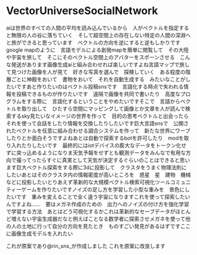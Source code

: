 # VectorUniverseSocialNetwork
aiは世界のすべての人間の平均を読み込んでいるから　人がベクトルを指定すると無限の人の谷に落ちていく　そして超空間上の存在しない特定の人間の深淵へと旅ができると思っています　ベクトルの方向を逆にすると逆もしかりです　google mapのように　言語モデルによる創発mapを簡単に閲覧して　その大陸や宇宙を旅して　そこにそのベクトル空間上のアバターをスポーンさせる　こんな発送があります画像生成aiと組み合わせれば楽しいですよね言語マップで旅して見つけた画像を人が見て　好きな写真を選んで　探検していく　ある程度の階層ごとに神殿をおいて　書物をおいて　それを自動生成する　みたいなことがしたいですあと作りたいのはベクトル投稿snsです　言語化する時点で失われる情報を投稿できるものが作りたいです　遠隔で画像を共同で書いたり　高度なプログラムをする際に　言語化するということをやめたいですそこで　言語からベクトルを取り出して　ひたすら空間にマッピングして画像とか文章を人が読んで検索するsky見たいなイメージの世界を作って　目的の思考ベクトルと出会ったらそれを使って会話をしたり情報を交換したりしたいです巨大言語snsで　公開されたベクトルを任意に組み合わせる調合システムを作って　新たな世界にワープしたりとか面白そうですよねあとは自動で探索するbotを許可したり　modを取り入れたりしたいです　最終的にはiotデバイスの膨大なデータをトークン化せずに突っ込めるようになりま天気予報をせずとも観測データをみんなで有用な方向で撮ってったらすぐに真実として天気が決定するぐらいのことはできると思います巨大ベクトル探索をする際に3dに投影して　クラスタをうまく物理法則にしたいあとはそのクラスタ内の情報密度が高いところを　惑星　星　建物　機械　などに投影したいとりあえず革新的な大規模ベクトル検索可視化ツールコミュニティーゲームを作りたいですノイズの足し方を学習した小型な重みを　景色にしたいです　重みを変えることで全く違う宇宙になりますこれを使って探索したいんですよね……　要はメガネ作成のための　出力へのノイズの付け方を強化学習で学習する方法　あとはどう可視化するかこれは革新的なセーブデータがほとんど増えない宇宙生成器だなと例えばことなる数学者に探索させメガネを使って他の人の土地に行って自分の方向を見たとき　ものすごい発見があるはずですここに画像生成モデルを入れたい

これが原案であり@rin_sns_が作成しました
これを原案に改良します
